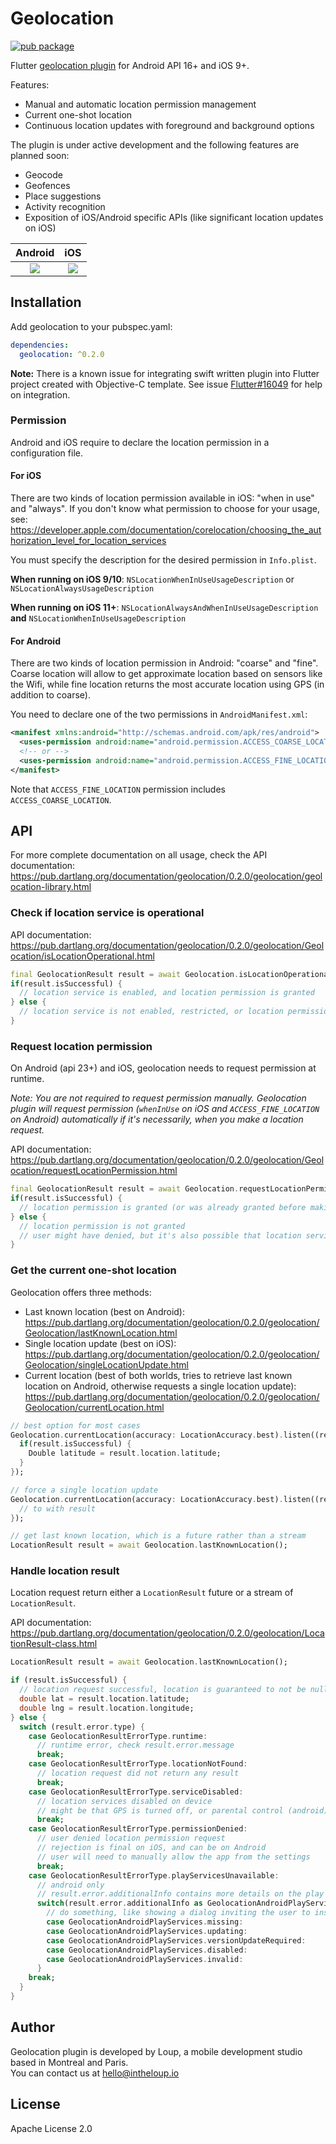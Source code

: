 # Geolocation

[![pub package](https://img.shields.io/pub/v/geolocation.svg)](https://pub.dartlang.org/packages/geolocation)

Flutter [geolocation plugin](https://pub.dartlang.org/packages/geolocation/) for Android API 16+ and iOS 9+.  

Features:

* Manual and automatic location permission management
* Current one-shot location
* Continuous location updates with foreground and background options 

The plugin is under active development and the following features are planned soon:

* Geocode
* Geofences
* Place suggestions
* Activity recognition
* Exposition of iOS/Android specific APIs (like significant location updates on iOS)


Android | iOS
:---: | :---:
![](https://github.com/loup-v/geolocation/blob/master/doc/android_screenshot.jpg?raw=true) | ![](https://github.com/loup-v/geolocation/blob/master/doc/ios_screenshot.jpg?raw=true)


## Installation

Add geolocation to your pubspec.yaml:

```yaml
dependencies:
  geolocation: ^0.2.0
```

**Note:** There is a known issue for integrating swift written plugin into Flutter project created with Objective-C template.
See issue [Flutter#16049](https://github.com/flutter/flutter/issues/16049) for help on integration. 


### Permission

Android and iOS require to declare the location permission in a configuration file. 

#### For iOS

There are two kinds of location permission available in iOS: "when in use" and "always".
If you don't know what permission to choose for your usage, see:
https://developer.apple.com/documentation/corelocation/choosing_the_authorization_level_for_location_services

You must specify the description for the desired permission in `Info.plist`.

**When running on iOS 9/10**: `NSLocationWhenInUseUsageDescription` or `NSLocationAlwaysUsageDescription`

**When running on iOS 11+**: `NSLocationAlwaysAndWhenInUseUsageDescription` **and** `NSLocationWhenInUseUsageDescription`


#### For Android

There are two kinds of location permission in Android: "coarse" and "fine".
Coarse location will allow to get approximate location based on sensors like the Wifi, while fine location returns the most accurate location using GPS (in addition to coarse).

You need to declare one of the two permissions in `AndroidManifest.xml`:

```xml
<manifest xmlns:android="http://schemas.android.com/apk/res/android">
  <uses-permission android:name="android.permission.ACCESS_COARSE_LOCATION" />
  <!-- or -->
  <uses-permission android:name="android.permission.ACCESS_FINE_LOCATION" />
</manifest>
``` 
  
Note that `ACCESS_FINE_LOCATION` permission includes `ACCESS_COARSE_LOCATION`.


## API

For more complete documentation on all usage, check the API documentation:  
https://pub.dartlang.org/documentation/geolocation/0.2.0/geolocation/geolocation-library.html

### Check if location service is operational

API documentation: https://pub.dartlang.org/documentation/geolocation/0.2.0/geolocation/Geolocation/isLocationOperational.html

```dart
final GeolocationResult result = await Geolocation.isLocationOperational();
if(result.isSuccessful) {
  // location service is enabled, and location permission is granted
} else {
  // location service is not enabled, restricted, or location permission is denied
}
``` 

### Request location permission

On Android (api 23+) and iOS, geolocation needs to request permission at runtime.

_Note: You are not required to request permission manually. 
Geolocation plugin will request permission (`whenInUse` on iOS and `ACCESS_FINE_LOCATION` on Android) automatically if it's necessarily, when you make a location request._

API documentation: https://pub.dartlang.org/documentation/geolocation/0.2.0/geolocation/Geolocation/requestLocationPermission.html

```dart
final GeolocationResult result = await Geolocation.requestLocationPermission();
if(result.isSuccessful) {
  // location permission is granted (or was already granted before making the request)
} else {
  // location permission is not granted
  // user might have denied, but it's also possible that location service is not enabled, restricted, and user never saw the permission request dialog 
}
``` 


### Get the current one-shot location

Geolocation offers three methods:

* Last known location (best on Android):  
https://pub.dartlang.org/documentation/geolocation/0.2.0/geolocation/Geolocation/lastKnownLocation.html
* Single location update (best on iOS):   
https://pub.dartlang.org/documentation/geolocation/0.2.0/geolocation/Geolocation/singleLocationUpdate.html
* Current location (best of both worlds, tries to retrieve last known location on Android, otherwise requests a single location update):   
https://pub.dartlang.org/documentation/geolocation/0.2.0/geolocation/Geolocation/currentLocation.html


```dart
// best option for most cases
Geolocation.currentLocation(accuracy: LocationAccuracy.best).listen((result) {
  if(result.isSuccessful) {
    Double latitude = result.location.latitude;
  }
});

// force a single location update
Geolocation.currentLocation(accuracy: LocationAccuracy.best).listen((result) {
  // to with result
});

// get last known location, which is a future rather than a stream
LocationResult result = await Geolocation.lastKnownLocation();

```


### Handle location result

Location request return either a `LocationResult` future or a stream of `LocationResult`.

API documentation: https://pub.dartlang.org/documentation/geolocation/0.2.0/geolocation/LocationResult-class.html

```dart
LocationResult result = await Geolocation.lastKnownLocation();

if (result.isSuccessful) {
  // location request successful, location is guaranteed to not be null 
  double lat = result.location.latitude;
  double lng = result.location.longitude;
} else {
  switch (result.error.type) {
    case GeolocationResultErrorType.runtime:
      // runtime error, check result.error.message
      break;
    case GeolocationResultErrorType.locationNotFound:
      // location request did not return any result
      break;
    case GeolocationResultErrorType.serviceDisabled:
      // location services disabled on device
      // might be that GPS is turned off, or parental control (android) 
      break;
    case GeolocationResultErrorType.permissionDenied:
      // user denied location permission request
      // rejection is final on iOS, and can be on Android
      // user will need to manually allow the app from the settings
      break;
    case GeolocationResultErrorType.playServicesUnavailable:
      // android only
      // result.error.additionalInfo contains more details on the play services error
      switch(result.error.additionalInfo as GeolocationAndroidPlayServices) {
        // do something, like showing a dialog inviting the user to install/update play services
        case GeolocationAndroidPlayServices.missing:
        case GeolocationAndroidPlayServices.updating:
        case GeolocationAndroidPlayServices.versionUpdateRequired:
        case GeolocationAndroidPlayServices.disabled:
        case GeolocationAndroidPlayServices.invalid:
      }
    break;
  }
}
``` 


## Author

Geolocation plugin is developed by Loup, a mobile development studio based in Montreal and Paris.  
You can contact us at <hello@intheloup.io>


## License

Apache License 2.0
